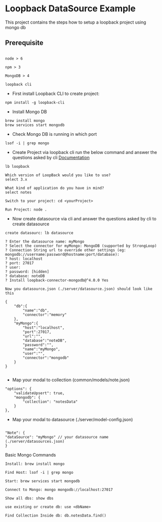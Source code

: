 
# Loopback DataSource Example


This project contains the steps how to setup a loopback project using mongo db


## Prerequisite

  
```

node > 6

npm > 3

MongoDB > 4

loopback cli

```

  

- First install Loopback CLI to create project:

```
npm install -g loopback-cli
```

- Install Mongo DB

  

```
brew install mongo
brew services start mongodb
```

- Check Mongo DB is running in which port

  

```
lsof -i | grep mongo
```

  

- Create Project via loopback cli run the below command and answer the questions asked by cli [Documentation](https://loopback.io/doc/en/lb2/Create-a-simple-API.html)

```
lb loopback

Which version of LoopBack would you like to use?
select 3.x

What kind of application do you have in mind?
select notes

Switch to your project: cd <yourProject>

Run Project: node .
```

  

- Now create datasource via cli and answer the questions asked by cli to create datasource

  

```
create datasourc: lb datasource

? Enter the datasource name: myMongo
? Select the connector for myMongo: MongoDB (supported by StrongLoop)
? Connection String url to override other settings (eg: mongodb://username:password@hostname:port/database):
? host: localhost
? port: 27017
? user:
? password: [hidden]
? database: noteDB
? Install loopback-connector-mongodb@^4.0.0 Yes

Now you datasource.json (./server/datasource.json) should look like this 

{  
	"db":{  
		"name":"db",  
		"connector":"memory"  
	},  
	"myMongo":{  
		"host":"localhost",  
		"port":27017,  
		"url":"",  
		"database":"noteDB",  
		"password":"",  
		"name":"myMongo",  
		"user":"",  
		"connector":"mongodb"  
	}  
}
 
```

  

- Map your modal to collection (common/models/note.json)

 
```
"options": {
	"validateUpsert": true,
	"mongodb": {
		"collection": "notesData"
	}
},

```

  

- Map your modal to datasource (./server/model-config.json)

  

```

"Note": {
"dataSource": "myMongo" // your datasource name (./server/datasources.json)
}
```

  
  

Basic Mongo Commands

  

```
Install: brew install mongo

Find Host: lsof -i | grep mongo

Start: brew services start mongodb

Connect to Mongo: mongo mongodb://localhost:27017

Show all dbs: show dbs

use existing or create db: use <dbName>

Find Collection Inside db: db.notesData.find()
```
